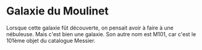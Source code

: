 # Galaxie du Moulinet

Lorsque cette galaxie fût découverte, on pensait avoir à faire à une nébuleuse.
Mais c'est bien une galaxie. Son autre nom est M101, car c'est le 101ème objet
du catalogue Messier.
